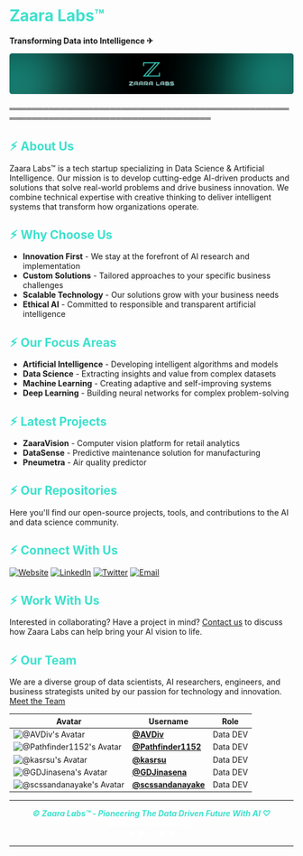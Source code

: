 <h1 style="color:#3CE1CD;">Zaara Labs™</h1>

**Transforming Data into Intelligence ✈︎**

![Zaara Labs](/Image%20Assets/Zaara%20Labs.png)

══════════════════════════════════════════════════════════════════════════════════════

<h2 style="color:#3CE1CD;">⚡︎ About Us</h2>

Zaara Labs™ is a tech startup specializing in Data Science & Artificial Intelligence. Our mission is to develop cutting-edge AI-driven products and solutions that solve real-world problems and drive business innovation. We combine technical expertise with creative thinking to deliver intelligent systems that transform how organizations operate.

<h2 style="color:#3CE1CD;">⚡︎ Why Choose Us</h2>

- **Innovation First** - We stay at the forefront of AI research and implementation
- **Custom Solutions** - Tailored approaches to your specific business challenges
- **Scalable Technology** - Our solutions grow with your business needs
- **Ethical AI** - Committed to responsible and transparent artificial intelligence

<h2 style="color:#3CE1CD;">⚡︎ Our Focus Areas</h2>

- **Artificial Intelligence** - Developing intelligent algorithms and models
- **Data Science** - Extracting insights and value from complex datasets
- **Machine Learning** - Creating adaptive and self-improving systems
- **Deep Learning** - Building neural networks for complex problem-solving

<h2 style="color:#3CE1CD;">⚡︎ Latest Projects</h2>

- **ZaaraVision** - Computer vision platform for retail analytics
- **DataSense** - Predictive maintenance solution for manufacturing
- **Pneumetra** - Air quality predictor

<h2 style="color:#3CE1CD;">⚡︎ Our Repositories</h2>

Here you'll find our open-source projects, tools, and contributions to the AI and data science community.

<h2 style="color:#3CE1CD;">⚡︎ Connect With Us</h2>

[![Website](https://img.shields.io/badge/Website-zaaralabs.com-jade)](https://zaaralabs.com)
[![LinkedIn](https://img.shields.io/badge/LinkedIn-Zaara%20Labs-blue)](https://linkedin.com/company/zaaralabs)
[![Twitter](https://img.shields.io/badge/Twitter-@zaaralabs-darkblue)](https://twitter.com/zaaralabs)
[![Email](https://img.shields.io/badge/Email-@zaaralabs-red)](https://info@zaaralabs.com)


<h2 style="color:#3CE1CD;">⚡︎ Work With Us</h2>

Interested in collaborating? Have a project in mind? [Contact us](https://zaaralabs.com/contact) to discuss how Zaara Labs can help bring your AI vision to life.

<h2 style="color:#3CE1CD;">⚡︎ Our Team</h2>


We are a diverse group of data scientists, AI researchers, engineers, and business strategists united by our passion for technology and innovation. [Meet the Team](https://zaaralabs.com/team)

| Avatar | Username | Role |
|--------|----------| ---- |
| ![@AVDiv's Avatar](https://github.com/AVDiv.png?size=50) | [**@AVDiv**](https://github.com/AVDiv) | Data DEV
| ![@Pathfinder1152's Avatar](https://github.com/Pathfinder1152.png?size=50) | [**@Pathfinder1152**](https://github.com/Pathfinder1152) | Data DEV
| ![@kasrsu's Avatar](https://github.com/kasrsu.png?size=50) | [**@kasrsu**](https://github.com/kasrsu) | Data DEV
| ![@GDJinasena's Avatar](https://github.com/GDJinasena.png?size=50) | [**@GDJinasena**](https://github.com/GDJinasena) | Data DEV
| ![@scssandanayake's Avatar](https://github.com/scssandanayake.png?size=50) | [**@scssandanayake**](https://github.com/scssandanayake) | Data DEV

---

<p align="center">
    <i><b style="color: #3CE1CD;">© Zaara Labs™ - Pioneering The Data Driven Future With AI ♡</b></i> <br>
    <i><b style="color: white;">Based In Sri Lanka 🇱🇰</b></i> <br>
    <b style="color: white;">★ ★ ★ ★ ★</b>
</p>

---
